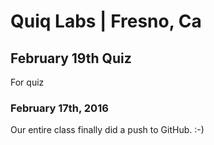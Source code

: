 # Quiq Labs | Fresno, Ca
##  February 19th Quiz
<p>For quiz</p>

### February 17th, 2016
<p>Our entire class finally did a push to GitHub. :-)</p>